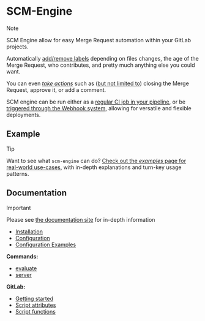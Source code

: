 # SCM-Engine

> [!NOTE]
> SCM Engine allow for easy Merge Request automation within your GitLab projects.
>
> Automatically [add/remove labels](https://jippi.github.io/scm-engine/configuration/#label) depending on files changes, the age of the Merge Request, who contributes, and pretty much anything else you could want.
>
> You can even [*take actions*](https://jippi.github.io/scm-engine/configuration/#actions) such as ([but not limited to](https://jippi.github.io/scm-engine/configuration/#actions.if.then.action)) closing the Merge Request, approve it, or add a comment.
>
> SCM engine can be run either as a [regular CI job in your pipeline](https://jippi.github.io/scm-engine/gitlab/setup/#gitlab-ci-pipeline), or be [triggered through the Webhook system](https://jippi.github.io/scm-engine/gitlab/setup/#webhook-server), allowing for versatile and flexible deployments.

## Example

> [!TIP]
> Want to see what `scm-engine` can do? [Check out the *examples* page for real-world use-cases](https://jippi.github.io/scm-engine/configuration/examples/), with in-depth explanations and turn-key usage patterns.

## Documentation

> [!IMPORTANT]
> Please see [the documentation site](https://jippi.github.io/scm-engine/) for in-depth information
>
> * [Installation](https://jippi.github.io/scm-engine/install/)
> * [Configuration](https://jippi.github.io/scm-engine/configuration/)
> * [Configuration Examples](https://jippi.github.io/scm-engine/configuration/examples/)
>
> **Commands:**
>
> * [evaluate](https://jippi.github.io/scm-engine/commands/evaluate/)
> * [server](https://jippi.github.io/scm-engine/commands/server/)
>
> **GitLab:**
>
> * [Getting started](https://jippi.github.io/scm-engine/gitlab/setup/)
> * [Script attributes](https://jippi.github.io/scm-engine/gitlab/script-attributes/)
> * [Script functions](https://jippi.github.io/scm-engine/gitlab/script-functions/)
